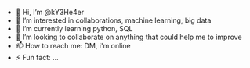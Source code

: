 - 👋 Hi, I’m @kY3He4er
- 👀 I’m interested in collaborations, machine learning, big data
- 🌱 I’m currently learning python, SQL
- 💞️ I’m looking to collaborate on anything that could help me to improve
- 📫 How to reach me: DM, i'm online
- ⚡ Fun fact: ...

<!---
kY3He4er/kY3He4er is a ✨ special ✨ repository because its `README.md` (this file) appears on your GitHub profile.
You can click the Preview link to take a look at your changes.
--->
